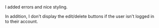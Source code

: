 I added errors and nice styling.

In addition, I don't display the edit/delete buttons if the user isn't logged in to their account.
